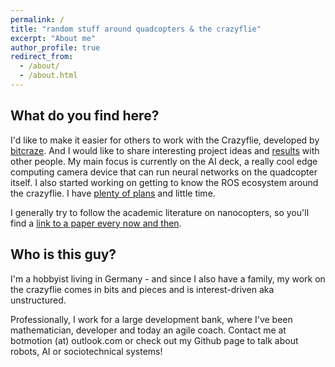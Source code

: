 ```yaml
---
permalink: /
title: "random stuff around quadcopters & the crazyflie"
excerpt: "About me"
author_profile: true
redirect_from: 
  - /about/
  - /about.html
---
```


What do you find here?
---

I'd like to make it easier for others to work with the Crazyflie, developed by [bitcraze](https://www.bitcraze.io/). And I would like to share interesting project ideas and [results](https://bot-motion.github.io/year-archive/) with other people. My main focus is currently on the AI deck, a really cool edge computing camera device that can run neural networks on the quadcopter itself. I also started working on getting to know the ROS ecosystem around the crazyflie. I have [plenty of plans](https://github.com/bot-motion?tab=projects) and little time. 

I generally try to follow the academic literature on nanocopters, so you'll find a [link to a paper every now and then](https://bot-motion.github.io/publications/).

Who is this guy?
---
I'm a hobbyist living in Germany - and since I also have a family, my work on the crazyflie comes in bits and pieces and is interest-driven aka unstructured. 

Professionally, I work for a large development bank, where I've been mathematician, developer and today an agile coach. Contact me at botmotion (at) outlook.com or check out my Github page to talk about robots, AI or sociotechnical systems!



